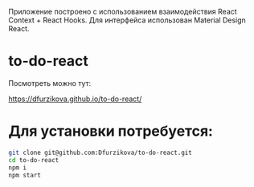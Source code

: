 Приложение построено с использованием взаимодействия React Context + React Hooks.
Для интерфейса использован Material Design React.

# to-do-react
Посмотреть можно тут:

https://dfurzikova.github.io/to-do-react/

# Для установки потребуется:
```sh
git clone git@github.com:Dfurzikova/to-do-react.git
cd to-do-react
npm i
npm start
```
